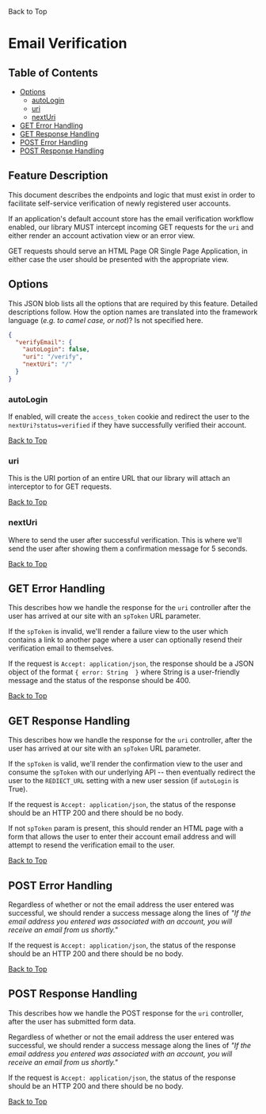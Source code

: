 <a name="#top">Back to Top</a>

# Email Verification


## Table of Contents

* [Options](#Options)
  * [autoLogin](#autoLogin)
  * [uri](#uri)
  * [nextUri](#nextUri)
* [GET Error Handling](#GET_Error_Handling)
* [GET Response Handling](#GET_Response_Handling)
* [POST Error Handling](#POST_Error_Handling)
* [POST Response Handling](#POST_Response_Handling)


## Feature Description

This document describes the endpoints and logic that must exist in order to
facilitate self-service verification of newly registered user accounts.

If an application's default account store has the email verification workflow
enabled, our library MUST intercept incoming GET requests for the
`uri` and either render an account activation view or an
error view.

GET requests should serve an HTML Page OR Single Page Application, in either
case the user should be presented with the appropriate view.


## <a name="Options"></a> Options

This JSON blob lists all the options that are required by this feature.
Detailed descriptions follow.  How the option names are translated into the
framework language (*e.g. to camel case, or not*)?  Is not specified here.

```json
{
  "verifyEmail": {
    "autoLogin": false,
    "uri": "/verify",
    "nextUri": "/"
  }
}
```


### <a name="autoLogin"></a> autoLogin

If enabled, will create the `access_token` cookie and redirect the user to the
`nextUri?status=verified` if they have successfully verified their account.

<a href="#top">Back to Top</a>


### <a name="uri"></a> uri

This is the URI portion of an entire URL that our library will attach an
interceptor to for GET requests.

<a href="#top">Back to Top</a>


### <a name="nextUri"></a> nextUri

Where to send the user after successful verification.  This is where we'll send
the user after showing them a confirmation message for 5 seconds.

<a href="#top">Back to Top</a>


## <a name="GET_Error_Handling"></a> GET Error Handling

This describes how we handle the response for the `uri`
controller after the user has arrived at our site with an `spToken` URL
parameter.

If the `spToken` is invalid, we'll render a failure view to the user which
contains a link to another page where a user can optionally resend their
verification email to themselves.

If the request is `Accept: application/json`, the response should be a JSON
object of the format `{ error: String  }` where String is a user-friendly
message and the status of the response should be 400.

<a href="#top">Back to Top</a>


## <a name="GET_Response_Handling"></a> GET Response Handling

This describes how we handle the response for the `uri`
controller, after the user has arrived at our site with an `spToken` URL
parameter.

If the `spToken` is valid, we'll render the confirmation view to the user and
consume the `spToken` with our underlying API -- then eventually redirect the
user to the `REDIECT_URL` setting with a new user session (if `autoLogin` is
True).

If the request is `Accept: application/json`, the status of the response should
be an HTTP 200 and there should be no body.

If not `spToken` param is present, this should render an HTML page with a form
that allows the user to enter their account email address and will attempt to
resend the verification email to the user.

<a href="#top">Back to Top</a>


## <a name="POST_Error_Handling"></a> POST Error Handling

Regardless of whether or not the email address the user entered was successful,
we should render a success message along the lines of *"If the email address you
entered was associated with an account, you will receive an email from us
shortly."*

If the request is `Accept: application/json`, the status of the response should
be an HTTP 200 and there should be no body.

<a href="#top">Back to Top</a>


## <a name="POST_Response_Handling"></a> POST Response Handling

This describes how we handle the POST response for the `uri`
controller, after the user has submitted form data.

Regardless of whether or not the email address the user entered was successful,
we should render a success message along the lines of *"If the email address you
entered was associated with an account, you will receive an email from us
shortly."*

If the request is `Accept: application/json`, the status of the response should
be an HTTP 200 and there should be no body.

<a href="#top">Back to Top</a>
